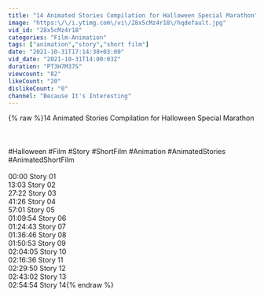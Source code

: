 ```yaml
---
title: "14 Animated Stories Compilation for Halloween Special Marathon"
image: "https:\/\/i.ytimg.com\/vi\/28x5cMz4r18\/hqdefault.jpg"
vid_id: "28x5cMz4r18"
categories: "Film-Animation"
tags: ["animation","story","short film"]
date: "2021-10-31T17:14:38+03:00"
vid_date: "2021-10-31T14:00:03Z"
duration: "PT3H7M37S"
viewcount: "82"
likeCount: "20"
dislikeCount: "0"
channel: "Because It's Interesting"
---
```

{% raw %}14 Animated Stories Compilation for Halloween Special Marathon<br /><br /><br /><br />#Halloween #Film #Story #ShortFilm #Animation #AnimatedStories #AnimatedShortFilm<br /><br />00:00 Story 01<br />13:03 Story 02<br />27:22 Story 03<br />41:26 Story 04<br />57:01 Story 05<br />01:09:54 Story 06<br />01:24:43 Story 07<br />01:36:46 Story 08<br />01:50:53 Story 09<br />02:04:05 Story 10<br />02:16:36 Story 11<br />02:29:50 Story 12<br />02:43:02 Story 13<br />02:54:54 Story 14{% endraw %}
